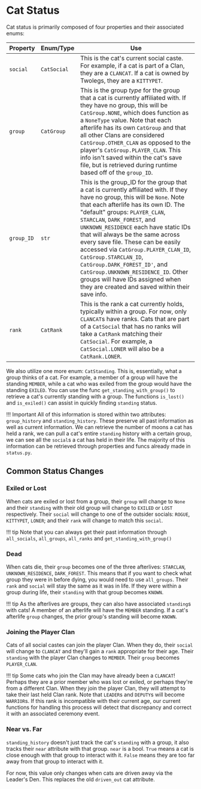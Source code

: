 # Cat Status

Cat status is primarily composed of four properties and their associated enums:

| Property   | Enum/Type   | Use                                                                                                                                                                                                                                                                                                                                                                                                                                                                                                                                                                                 |
|------------|-------------|-------------------------------------------------------------------------------------------------------------------------------------------------------------------------------------------------------------------------------------------------------------------------------------------------------------------------------------------------------------------------------------------------------------------------------------------------------------------------------------------------------------------------------------------------------------------------------------|
| `social`   | `CatSocial` | This is the cat's current social caste. For example, if a cat is part of a Clan, they are a `CLANCAT`. If a cat is owned by Twolegs, they are a `KITTYPET`.                                                                                                                                                                                                                                                                                                                                                                                                                         |
| `group`    | `CatGroup`  | This is the group *type* for the group that a cat is currently affiliated with. If they have no group, this will be `CatGroup.NONE`, which does function as a `NoneType` value. Note that each afterlife has its own `CatGroup` and that all other Clans are considered `CatGroup.OTHER_CLAN` as opposed to the player's `CatGroup.PLAYER_CLAN`. This info isn't saved within the cat's save file, but is retrieved during runtime based off of the `group_ID`.                                                                                                                     |
| `group_ID` | `str`       | This is the group_ID for the group that a cat is currently affiliated with. If they have no group, this will be `None`. Note that each afterlife has its own ID. The "default" groups: `PLAYER_CLAN`, `STARCLAN`, `DARK_FOREST`, and `UNKNOWN_RESIDENCE` each have static IDs that will always be the same across every save file. These can be easily accessed via `CatGroup.PLAYER_CLAN_ID`, `CatGroup.STARCLAN_ID`, `CatGroup.DARK_FOREST_ID'`, and `CatGroup.UNKNOWN_RESIDENCE_ID`. Other groups will have IDs assigned when they are created and saved within their save info. |
| `rank`     | `CatRank`   | This is the rank a cat currently holds, typically within a group. For now, only `CLANCAT`s have ranks. Cats that are part of a `CatSocial` that has no ranks will take a `CatRank` matching their `CatSocial`. For example, a `CatSocial.LONER` will also be a `CatRank.LONER`.                                                                                                                                                                                                                                                                                                     |

We also utilize one more enum: `CatStanding`. This is, essentially, what a group thinks of a cat. For example, a member of a group will have the standing `MEMBER`, while a cat who was exiled from the group would have the standing `EXILED`. You can use the func `get_standing_with_group()` to retrieve a cat's currently standing with a group. The functions `is_lost()` and `is_exiled()` can assist in quickly finding `standing` status.

!!! Important
    All of this information is stored within two attributes: `group_history` and `standing_history`. These preserve all past information as well as current information. We can retrieve the number of moons a cat has held a rank, we can pull a cat's entire `standing` history with a certain group, we can see all the `social`s a cat has held in their life. The majority of this information can be retrieved through properties and funcs already made in `status.py`.

## Common Status Changes

### Exiled or Lost
When cats are exiled or lost from a group, their `group` will change to `None` and their `standing` with their old group will change to `EXILED` or `LOST` respectively. Their `social` will change to one of the outsider socials: `ROGUE`, `KITTYPET`, `LONER`; and their `rank` will change to match this `social`.

!!! tip
    Note that you can always get their past information through `all_socials`, `all_groups`, `all_ranks` and `get_standing_with_group()`

### Dead
When cats die, their `group` becomes one of the three afterlives: `STARCLAN`, `UNKNOWN_RESIDENCE`, `DARK_FOREST`. This means that if you want to check what group they were in before dying, you would need to use `all_groups`. Their `rank` and `social` will stay the same as it was in life. If they were within a group during life, their `standing` with that group becomes `KNOWN`.

!!! tip
    As the afterlives are groups, they can also have associated `standing`s with cats! A member of an afterlife will have the `MEMBER` standing. If a cat's afterlife `group` changes, the prior group's standing will become `KNOWN`. 

### Joining the Player Clan
Cats of all social castes can join the player Clan. When they do, their `social` will change to `CLANCAT` and they'll gain a `rank` appropriate for their age. Their `standing` with the player Clan changes to `MEMBER`. Their `group` becomes `PLAYER_CLAN`. 

!!! tip
    Some cats who join the Clan may have already been a `CLANCAT`! Perhaps they are a prior member who was lost or exiled, or perhaps they're from a different Clan. When they join the player Clan, they will attempt to take their last held Clan rank. Note that `LEADER`s and `DEPUTY`s will become `WARRIOR`s. If this rank is incompatible with their current age, our current functions for handling this process will detect that discrepancy and correct it with an associated ceremony event.

### Near vs. Far
`standing_history` doesn't just track the cat's `standing` with a group, it also tracks their `near` attribute with that group. `near` is a bool. `True` means a cat is close enough with that group to interact with it. `False` means they are too far away from that group to interact with it.

For now, this value only changes when cats are driven away via the Leader's Den. This replaces the old `driven_out` cat attribute.